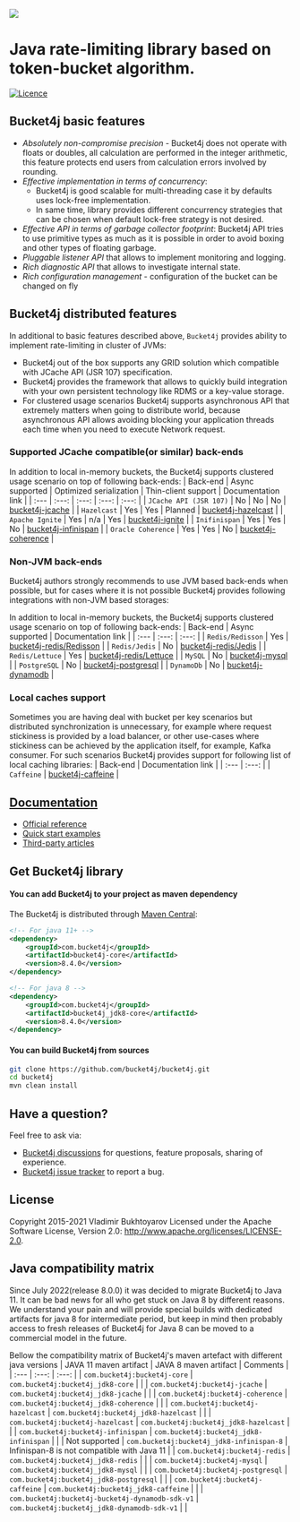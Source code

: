 ![](/asciidoc/src/main/docs/asciidoc/images/white-logo.png)

# Java rate-limiting library based on token-bucket algorithm.

[![Licence](https://img.shields.io/hexpm/l/plug.svg)](https://github.com/bucket4j/bucket4j/blob/master/LICENSE.txt)

## Bucket4j basic features
* *Absolutely non-compromise precision* - Bucket4j does not operate with floats or doubles, all calculation are performed in the integer arithmetic, this feature protects end users from calculation errors involved by rounding.
* *Effective implementation in terms of concurrency*:
  - Bucket4j is good scalable for multi-threading case it by defaults uses lock-free implementation.
  - In same time, library provides different concurrency strategies that can be chosen when default lock-free strategy is not desired.
* *Effective API in terms of garbage collector footprint*: Bucket4j API tries to use primitive types as much as it is possible in order to avoid boxing and other types of floating garbage.
* *Pluggable listener API* that allows to implement monitoring and logging.
* *Rich diagnostic API* that allows to investigate internal state.
* *Rich configuration management* - configuration of the bucket can be changed on fly

## Bucket4j distributed features
In additional to basic features described above, ```Bucket4j``` provides ability to implement rate-limiting in cluster of JVMs:
- Bucket4j out of the box supports any GRID solution which compatible with JCache API (JSR 107) specification.
- Bucket4j provides the framework that allows to quickly build integration with your own persistent technology like RDMS or a key-value storage.
- For clustered usage scenarios Bucket4j supports asynchronous API that extremely matters when going to distribute world, because asynchronous API allows avoiding blocking your application threads each time when you need to execute Network request.

### Supported JCache compatible(or similar) back-ends
In addition to local in-memory buckets, the Bucket4j supports clustered usage scenario on top of following back-ends:
| Back-end                   |  Async supported | Optimized serialization | Thin-client support |  Documentation link     |
| :---                       | :---:            | :---:                   | :---:               | :---:                   |
| ```JCache API (JSR 107)``` |  No              | No                      | No                  | [bucket4j-jcache](https://bucket4j.com/8.4.0/toc.html#bucket4j-jcache)     |
| ```Hazelcast```            |  Yes             | Yes                     | Planned             | [bucket4j-hazelcast](https://bucket4j.com/8.4.0/toc.html#bucket4j-hazelcast)  |
| ```Apache Ignite```        |  Yes             | n/a                     | Yes                 | [bucket4j-ignite](https://bucket4j.com/8.4.0/toc.html#bucket4j-ignite)     |
| ```Inifinispan```          |  Yes             | Yes                     | No                  | [bucket4j-infinispan](https://bucket4j.com/8.4.0/toc.html#bucket4j-infinispan) |
| ```Oracle Coherence```     |  Yes             | Yes                     | No                  | [bucket4j-coherence](https://bucket4j.com/8.4.0/toc.html#bucket4j-coherence)  |

### Non-JVM back-ends
Bucket4j authors strongly recommends to use JVM based back-ends when possible, 
but for cases where it is not possible Bucket4j provides following integrations with non-JVM based storages:   

In addition to local in-memory buckets, the Bucket4j supports clustered usage scenario on top of following back-ends:
| Back-end                   |  Async supported | Documentation link      |
| :---                       | :---:            | :---:                   |
| ```Redis/Redisson```       |  Yes             | [bucket4j-redis/Redisson](https://bucket4j.com/8.4.0/toc.html#example-of-bucket-instantiation-via-redissonbasedproxymanager)      |
| ```Redis/Jedis```          |  No              | [bucket4j-redis/Jedis](https://bucket4j.com/8.4.0/toc.html#example-of-bucket-instantiation-via-jedisbasedproxymanager)      |
| ```Redis/Lettuce```        |  Yes             | [bucket4j-redis/Lettuce](https://bucket4j.com/8.4.0/toc.html#example-of-bucket-instantiation-via-lettucebasedproxymanager)      |
| ```MySQL```                |  No              | [bucket4j-mysql](https://bucket4j.com/8.4.0/toc.html#mysql-integration)      |
| ```PostgreSQL```           |  No              | [bucket4j-postgresql](https://bucket4j.com/8.4.0/toc.html#postgresql-integration) |
| ```DynamoDb```             |  No              | [bucket4j-dynamodb](https://github.com/bucket4j/bucket4j/blob/master/bucket4j-dynamodb-sdk-v1/src/main/java/io/github/bucket4j/dynamodb/v1/LongDynamoDBProxyManager.java) |

### Local caches support
Sometimes you are having deal with bucket per key scenarios but distributed synchronization is unnecessary, for example where request stickiness is provided by a load balancer, or other use-cases where stickiness can be achieved by the application itself, for example, Kafka consumer. For such scenarios Bucket4j provides support for following list of local caching libraries:
| Back-end                      | Documentation link      |
| :---                          | :---:                   |
| ```Caffeine```                | [bucket4j-caffeine](https://github.com/bucket4j/bucket4j/blob/7.3/bucket4j-caffeine/src/main/java/io/github/bucket4j/caffeine/CaffeineProxyManager.java)      |

## [Documentation](https://bucket4j.com)
* [Official reference](https://bucket4j.com/8.4.0/toc.html)
* [Quick start examples](https://bucket4j.com/8.4.0/toc.html#quick-start-examples)
* [Third-party articles](https://bucket4j.com/#third-party-articles)

## Get Bucket4j library
#### You can add Bucket4j to your project as maven dependency
The Bucket4j is distributed through [Maven Central](http://search.maven.org/):
```xml
<!-- For java 11+ -->
<dependency>
    <groupId>com.bucket4j</groupId>
    <artifactId>bucket4j-core</artifactId>
    <version>8.4.0</version>
</dependency>

<!-- For java 8 -->
<dependency>
    <groupId>com.bucket4j</groupId>
    <artifactId>bucket4j_jdk8-core</artifactId>
    <version>8.4.0</version>
</dependency>
``` 
#### You can build Bucket4j from sources
```bash
git clone https://github.com/bucket4j/bucket4j.git
cd bucket4j
mvn clean install
```

## Have a question?
Feel free to ask via:
* [Bucket4j discussions](https://github.com/bucket4j/bucket4j/discussions) for questions, feature proposals, sharing of experience.
* [Bucket4j issue tracker](https://github.com/bucket4j/bucket4j/issues/new) to report a bug.

## License
Copyright 2015-2021 Vladimir Bukhtoyarov
Licensed under the Apache Software License, Version 2.0: <http://www.apache.org/licenses/LICENSE-2.0>.

## Java compatibility matrix
Since July 2022(release 8.0.0) it was decided to migrate Bucket4j to Java 11. It can be bad news for all who get stuck on Java 8 by different reasons. We understand your pain and will provide special  builds with dedicated artifacts for java 8 for intermediate period, but keep in mind then probably access to fresh releases of Bucket4j for Java 8 can be moved to a commercial model in the future.

Bellow the compatibility matrix of Bucket4j's maven artefact with different java versions
| JAVA 11 maven artifact                               |  JAVA 8 maven artifact                           | Comments                                    |
| :---                                                 | :---:                                            | :---:                                       |
| ```com.bucket4j:bucket4j-core```                     | ```com.bucket4j:bucket4j_jdk8-core```            |                                             |
| ```com.bucket4j:bucket4j-jcache```                   | ```com.bucket4j:bucket4j_jdk8-jcache```          |                                             |
| ```com.bucket4j:bucket4j-coherence```                | ```com.bucket4j:bucket4j_jdk8-coherence```       |                                             |
| ```com.bucket4j:bucket4j-hazelcast```                | ```com.bucket4j:bucket4j_jdk8-hazelcast```       |                                             |
| ```com.bucket4j:bucket4j-hazelcast```                | ```com.bucket4j:bucket4j_jdk8-hazelcast```       |                                             |
| ```com.bucket4j:bucket4j-infinispan```               | ```com.bucket4j:bucket4j_jdk8-infinispan```      |                                             |
|  Not supported                                       | ```com.bucket4j:bucket4j_jdk8-infinispan-8```    | Infinispan-8 is not compatible with Java 11 |
| ```com.bucket4j:bucket4j-redis```                    | ```com.bucket4j:bucket4j_jdk8-redis```           |                                             |
| ```com.bucket4j:bucket4j-mysql```                    | ```com.bucket4j:bucket4j_jdk8-mysql```           |                                             |
| ```com.bucket4j:bucket4j-postgresql```               | ```com.bucket4j:bucket4j_jdk8-postgresql```      |                                             |
| ```com.bucket4j:bucket4j-caffeine```                 | ```com.bucket4j:bucket4j_jdk8-caffeine```        |                                             |
| ```com.bucket4j:bucket4j-bucket4j-dynamodb-sdk-v1``` | ```com.bucket4j:bucket4j_jdk8-dynamodb-sdk-v1``` |                                             |


